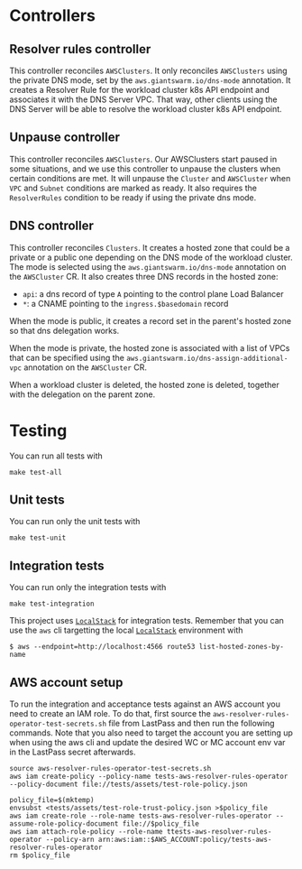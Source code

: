# Controllers

## Resolver rules controller

This controller reconciles `AWSClusters`. It only reconciles `AWSClusters` using the private DNS mode, set by the `aws.giantswarm.io/dns-mode` annotation.
It creates a Resolver Rule for the workload cluster k8s API endpoint and associates it with the DNS Server VPC.
That way, other clients using the DNS Server will be able to resolve the workload cluster k8s API endpoint.

## Unpause controller

This controller reconciles `AWSClusters`. Our AWSClusters start paused in some situations, and we use this controller to unpause the clusters when certain conditions are met.
It will unpause the `Cluster` and `AWSCluster` when `VPC` and `Subnet` conditions are marked as ready.
It also requires the `ResolverRules` condition to be ready if using the private dns mode.

## DNS controller

This controller reconciles `Clusters`. It creates a hosted zone that could be a private or a public one depending on the DNS mode of the workload cluster.
The mode is selected using the `aws.giantswarm.io/dns-mode` annotation on the `AWSCluster` CR. It also creates three DNS records in the hosted zone:

- `api`: a dns record of type `A` pointing to the control plane Load Balancer
- `*`: a CNAME pointing to the `ingress.$basedomain` record

When the mode is public, it creates a record set in the parent's hosted zone so that dns delegation works.

When the mode is private, the hosted zone is associated with a list of VPCs that can be specified using the `aws.giantswarm.io/dns-assign-additional-vpc` annotation
on the `AWSCluster` CR.

When a workload cluster is deleted, the hosted zone is deleted, together with the delegation on the parent zone.

# Testing

You can run all tests with

```
make test-all
```

## Unit tests

You can run only the unit tests with

```
make test-unit
```

## Integration tests

You can run only the integration tests with

```
make test-integration
```

This project uses [`LocalStack`](https://github.com/localstack/localstack) for integration tests. Remember that you can use the `aws` cli targetting the local [`LocalStack`](https://github.com/localstack/localstack) environment with
```
$ aws --endpoint=http://localhost:4566 route53 list-hosted-zones-by-name
```

## AWS account setup

To run the integration and acceptance tests against an AWS account you need to create an IAM role. To do that, first source the `aws-resolver-rules-operator-test-secrets.sh` file from LastPass and then run the following commands. Note that you also need to target the account you are setting up when using the aws cli and update the desired WC or MC account env var in the LastPass secret afterwards.

```shell
source aws-resolver-rules-operator-test-secrets.sh
aws iam create-policy --policy-name tests-aws-resolver-rules-operator --policy-document file://tests/assets/test-role-policy.json

policy_file=$(mktemp)
envsubst <tests/assets/test-role-trust-policy.json >$policy_file
aws iam create-role --role-name tests-aws-resolver-rules-operator --assume-role-policy-document file://$policy_file
aws iam attach-role-policy --role-name ttests-aws-resolver-rules-operator --policy-arn arn:aws:iam::$AWS_ACCOUNT:policy/tests-aws-resolver-rules-operator
rm $policy_file
```
